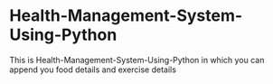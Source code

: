 # Health-Management-System-Using-Python
This is Health-Management-System-Using-Python in which you can append you food details and exercise details
